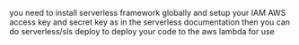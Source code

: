 you need to install serverless framework globally and setup your IAM AWS access key and secret key as in the serverless documentation then you can do serverless/sls deploy to deploy your code to the aws lambda for use 
